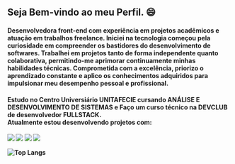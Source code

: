  <h2><b>Seja Bem-vindo ao meu Perfil. 😄<b></h2>
 <h4>Desenvolvedora front-end com experiência em projetos acadêmicos e atuação em trabalhos freelance. Iniciei na tecnologia começou pela curiosidade em compreender os bastidores do desenvolvimento de softwares. Trabalhei em projetos tanto de forma independente quanto colaborativa, permitindo-me aprimorar continuamente minhas habilidades técnicas. Comprometida com a excelência, priorizo o aprendizado constante e aplico os conhecimentos adquiridos para impulsionar meu desempenho pessoal e profissional. </h4>
<h4> Estudo no Centro Universiário <b>UNITAFECIE</b> cursando ANÁLISE E DESENVOLVIMENTO DE SISTEMAS e Faço um curso técnico na  DEVCLUB de desenvolvedor FULLSTACK.<br>
  Atualmente estou desenvolvendo projetos com:</h4> <img src="https://img.shields.io/badge/HTML5-E34F26?style=for-the-badge&logo=html5&logoColor=white"/> <img src="https://img.shields.io/badge/CSS3-1572B6?style=for-the-badge&logo=css3&logoColor=white"/> <img src="https://img.shields.io/badge/Sass-CC6699?style=for-the-badge&logo=sass&logoColor=white"/> <img src="https://img.shields.io/badge/JavaScript-323330?style=for-the-badge&logo=javascript&logoColor=F7DF1E"/> 


 ![Top Langs](https://github-readme-stats.vercel.app/api/top-langs/?username=anuraghazra&hide_progress=true) 



